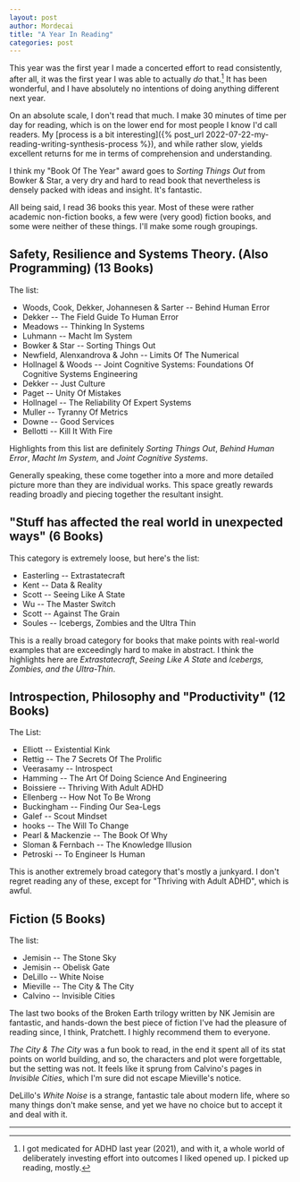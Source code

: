 ```yaml
---
layout: post
author: Mordecai
title: "A Year In Reading"
categories: post
---
```


This year was the first year I made a concerted effort to read consistently,
after all, it was the first year I was able to actually *do* that.[^1] It has
been wonderful, and I have absolutely no intentions of doing anything different
next year.

On an absolute scale, I don't read that much. I make 30 minutes of time per day
for reading, which is on the lower end for most people I know I'd call readers.
My [process is a bit interesting]({% post_url
2022-07-22-my-reading-writing-synthesis-process %}), and while rather slow,
yields excellent returns for me in terms of comprehension and understanding.

I think my "Book Of The Year" award goes to *Sorting Things Out* from Bowker &
Star, a very dry and hard to read book that nevertheless is densely packed with
ideas and insight. It's fantastic.

All being said, I read 36 books this year. Most of these were rather academic
non-fiction books, a few were (very good) fiction books, and some were neither
of these things. I'll make some rough groupings.

## Safety, Resilience and Systems Theory. (Also Programming) (13 Books)

The list:
- Woods, Cook, Dekker, Johannesen & Sarter -- Behind Human Error
- Dekker -- The Field Guide To Human Error
- Meadows -- Thinking In Systems
- Luhmann -- Macht Im System
- Bowker & Star -- Sorting Things Out
- Newfield, Alenxandrova & John -- Limits Of The Numerical
- Hollnagel & Woods -- Joint Cognitive Systems: Foundations Of Cognitive Systems Engineering
- Dekker -- Just Culture
- Paget -- Unity Of Mistakes
- Hollnagel -- The Reliability Of Expert Systems
- Muller -- Tyranny Of Metrics
- Downe -- Good Services
- Bellotti -- Kill It With Fire

Highlights from this list are definitely *Sorting Things Out*, *Behind Human
Error*, *Macht Im System*, and *Joint Cognitive Systems*.

Generally speaking, these come together into a more and more detailed picture
more than they are individual works. This space greatly rewards reading broadly
and piecing together the resultant insight.

## "Stuff has affected the real world in unexpected ways" (6 Books)

This category is extremely loose, but here's the list:
- Easterling -- Extrastatecraft
- Kent -- Data & Reality
- Scott -- Seeing Like A State
- Wu -- The Master Switch
- Scott -- Against The Grain
- Soules -- Icebergs, Zombies and the Ultra Thin

This is a really broad category for books that make points with real-world
examples that are exceedingly hard to make in abstract. I think the highlights
here are *Extrastatecraft*, *Seeing Like A State* and *Icebergs, Zombies, and the
Ultra-Thin*.

## Introspection, Philosophy and "Productivity" (12 Books)

The List:
- Elliott -- Existential Kink
- Rettig -- The 7 Secrets Of The Prolific
- Veerasamy -- Introspect
- Hamming -- The Art Of Doing Science And Engineering
- Boissiere -- Thriving With Adult ADHD
- Ellenberg -- How Not To Be Wrong
- Buckingham -- Finding Our Sea-Legs
- Galef -- Scout Mindset
- hooks -- The Will To Change
- Pearl & Mackenzie -- The Book Of Why
- Sloman & Fernbach -- The Knowledge Illusion
- Petroski -- To Engineer Is Human

This is another extremely broad category that's mostly a junkyard. I don't
regret reading any of these, except for "Thriving with Adult ADHD", which is
awful.

## Fiction (5 Books)

The list:
- Jemisin -- The Stone Sky
- Jemisin -- Obelisk Gate
- DeLillo -- White Noise
- Mieville -- The City & The City
- Calvino -- Invisible Cities

The last two books of the Broken Earth trilogy written by NK Jemisin are
fantastic, and hands-down the best piece of fiction I've had the pleasure of
reading since, I think, Pratchett. I highly recommend them to everyone.

*The City & The City* was a fun book to read, in the end it spent all of its
stat points on world building, and so, the characters and plot were forgettable,
but the setting was not. It feels like it sprung from Calvino's pages in
*Invisible Cities*, which I'm sure did not escape Mieville's notice.

DeLillo's *White Noise* is a strange, fantastic tale about modern life, where so
many things don't make sense, and yet we have no choice but to accept it and
deal with it.

---

[^1]: I got medicated for ADHD last year (2021), and with it, a whole world of
    deliberately investing effort into outcomes I liked opened up. I picked up
    reading, mostly.
